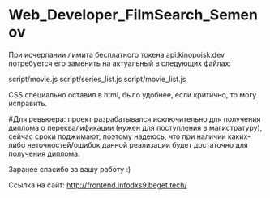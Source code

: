 # Web_Developer_FilmSearch_Semenov

При исчерпании лимита бесплатного токена api.kinopoisk.dev потребуется его заменить на актуальный в следующих файлах: 

script/movie.js
script/series_list.js
script/movie_list.js

CSS специально оставил в html, было удобнее, если критично, то могу исправить.

#Для ревьюера: проект разрабатывался исключительно для получения диплома о переквалификации (нужен для поступления в магистратуру), сейчас сроки поджимают, поэтому надеюсь, что при наличии каких-либо неточностей/ошибок данной реализации будет достаточно для получения диплома.

Заранее спасибо за вашу работу :)

Ссылка на сайт: http://frontend.infodxs9.beget.tech/

